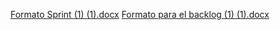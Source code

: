 [Formato Sprint (1) (1).docx](https://github.com/user-attachments/files/17468712/Formato.Sprint.1.1.docx)
[Formato para el backlog (1) (1).docx](https://github.com/user-attachments/files/17468713/Formato.para.el.backlog.1.1.docx)
